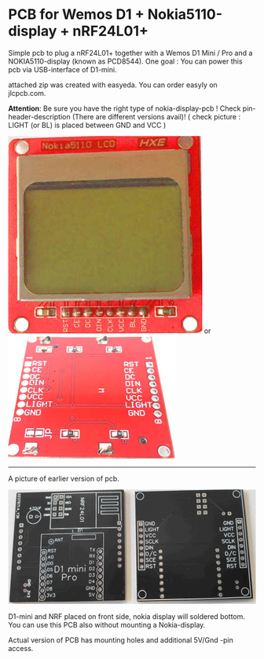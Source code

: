 # PCB for Wemos D1 + Nokia5110-display + nRF24L01+

Simple pcb to plug a nRF24L01+ together with a Wemos D1 Mini / Pro and a NOKIA5110-display (known as PCD8544).
One goal :  You can power this pcb via USB-interface of D1-mini.

attached zip was created with easyeda. You can order easyly on jlcpcb.com.

**Attention**: Be sure you have the right type of nokia-display-pcb !
Check pin-header-description (There are different versions avail)!
( check picture : LIGHT (or BL) is placed between GND and VCC )

![img](Nokia5110-LCD.jpg) or ![img](Nokia5110-LCD2.jpg)

---

A picture of earlier version of pcb.

![img](PCB-V1.jpg)

D1-mini and NRF placed on front side, nokia display will soldered bottom.
You can use this PCB also without mounting a Nokia-display.

Actual version of PCB has mounting holes and additional 5V/Gnd -pin access.
